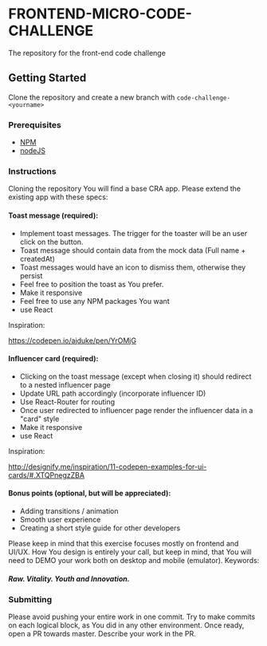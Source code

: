 # FRONTEND-MICRO-CODE-CHALLENGE

The repository for the front-end code challenge

## Getting Started

Clone the repository and create a new branch with `code-challenge-<yourname>`

### Prerequisites

* [NPM](https://www.npmjs.com/)
* [nodeJS](https://nodejs.org/en/)

### Instructions

Cloning the repository You will find a base CRA app. Please extend the existing app with these specs: 

#### Toast message (required):

- Implement toast messages. The trigger for the toaster will be an user click on the button.
- Toast message should contain data from the mock data (Full name + createdAt)
- Toast messages would have an icon to dismiss them, otherwise they persist
- Feel free to position the toast as You prefer.
- Make it responsive
- Feel free to use any NPM packages You want
- use React

Inspiration:

https://codepen.io/ajduke/pen/YrOMjG

#### Influencer card (required):

- Clicking on the toast message (except when closing it) should redirect to a nested influencer page
- Update URL path accordingly (incorporate influencer ID)
- Use React-Router for routing
- Once user redirected to influencer page render the influencer data in a "card" style
- Make it responsive
- use React

Inspiration:

http://designify.me/inspiration/11-codepen-examples-for-ui-cards/#.XTQPnegzZBA

#### Bonus points (optional, but will be appreciated):

- Adding transitions / animation
- Smooth user experience
- Creating a short style guide for other developers

Please keep in mind that this exercise focuses mostly on frontend and UI/UX. How You design is entirely your call,
but keep in mind, that You will need to DEMO your work both on desktop and mobile (emulator). Keywords:

##### Raw. Vitality. Youth and Innovation.

### Submitting

Please avoid pushing your entire work in one commit. Try to make commits on each logical block, as You did in any
other environment. Once ready, open a PR towards master. Describe your work in the PR.
